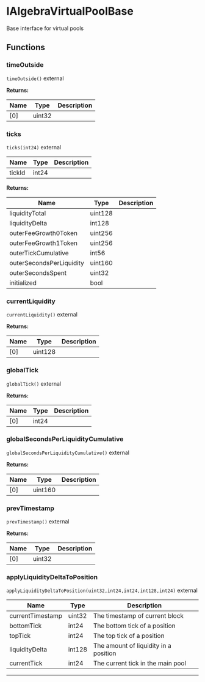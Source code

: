 

# IAlgebraVirtualPoolBase

Base interface for virtual pools





## Functions
### timeOutside


`timeOutside()`  external






**Returns:**

| Name | Type | Description |
| ---- | ---- | ----------- |
| [0] | uint32 |  |

### ticks


`ticks(int24)`  external





| Name | Type | Description |
| ---- | ---- | ----------- |
| tickId | int24 |  |

**Returns:**

| Name | Type | Description |
| ---- | ---- | ----------- |
| liquidityTotal | uint128 |  |
| liquidityDelta | int128 |  |
| outerFeeGrowth0Token | uint256 |  |
| outerFeeGrowth1Token | uint256 |  |
| outerTickCumulative | int56 |  |
| outerSecondsPerLiquidity | uint160 |  |
| outerSecondsSpent | uint32 |  |
| initialized | bool |  |

### currentLiquidity


`currentLiquidity()`  external






**Returns:**

| Name | Type | Description |
| ---- | ---- | ----------- |
| [0] | uint128 |  |

### globalTick


`globalTick()`  external






**Returns:**

| Name | Type | Description |
| ---- | ---- | ----------- |
| [0] | int24 |  |

### globalSecondsPerLiquidityCumulative


`globalSecondsPerLiquidityCumulative()`  external






**Returns:**

| Name | Type | Description |
| ---- | ---- | ----------- |
| [0] | uint160 |  |

### prevTimestamp


`prevTimestamp()`  external






**Returns:**

| Name | Type | Description |
| ---- | ---- | ----------- |
| [0] | uint32 |  |

### applyLiquidityDeltaToPosition


`applyLiquidityDeltaToPosition(uint32,int24,int24,int128,int24)`  external





| Name | Type | Description |
| ---- | ---- | ----------- |
| currentTimestamp | uint32 | The timestamp of current block |
| bottomTick | int24 | The bottom tick of a position |
| topTick | int24 | The top tick of a position |
| liquidityDelta | int128 | The amount of liquidity in a position |
| currentTick | int24 | The current tick in the main pool |




---


